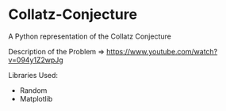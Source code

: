 # Collatz-Conjecture

A Python representation of the Collatz Conjecture

Description of the Problem => https://www.youtube.com/watch?v=094y1Z2wpJg

Libraries Used:
  - Random
  - Matplotlib
